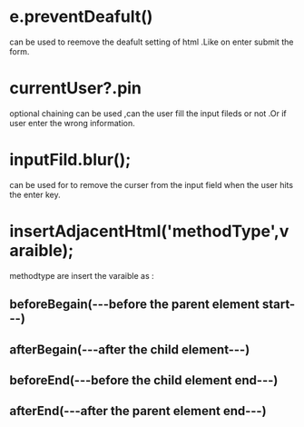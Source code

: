 # e.preventDeafult()
  can be used to reemove the deafult setting of html .Like on enter submit the form.
# currentUser?.pin
  optional chaining can be used ,can the user fill the input fileds or not .Or if user enter the wrong information.
# inputFild.blur();
  can be used for to remove the curser from the input field when the user hits the enter key.
# insertAdjacentHtml('methodType',varaible);
methodtype are insert the varaible  as : 
 ## beforeBegain(---before the parent element start---)
 ## afterBegain(---after the child element---)
 ## beforeEnd(---before the child element end---)
 ## afterEnd(---after the parent element end---)
